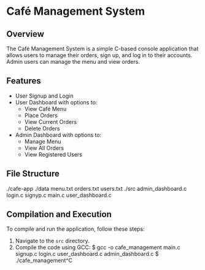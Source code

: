 # Café Management System

## Overview

The Café Management System is a simple C-based console application that allows users to manage their orders, sign up, and log in to their accounts. Admin users can manage the menu and view orders.

## Features

- User Signup and Login
- User Dashboard with options to:
  - View Café Menu
  - Place Orders
  - View Current Orders
  - Delete Orders
- Admin Dashboard with options to:
  - Manage Menu
  - View All Orders
  - View Registered Users

## File Structure

./cafe-app
./data
menu.txt
orders.txt
users.txt
./src
admin_dashboard.c
login.c
signyp.c
main.c
user_dashboard.c

## Compilation and Execution

To compile and run the application, follow these steps:

1. Navigate to the `src` directory.
2. Compile the code using GCC:
   $ gcc -o cafe_management main.c signup.c login.c user_dashboard.c admin_dashboard.c
   $ ./cafe_management^C
